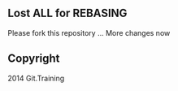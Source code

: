 ## Lost ALL for REBASING

Please fork this repository ...
More changes now

## Copyright

2014 Git.Training